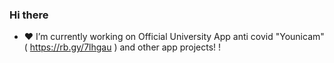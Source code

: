 ### Hi there 

- ❤️ I’m currently working on Official University App anti covid "Younicam" ( https://rb.gy/7lhgau ) and other app projects! !

